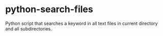 # python-search-files
Python script that searches a keyword in all text files in current directory and all subdirectories.
